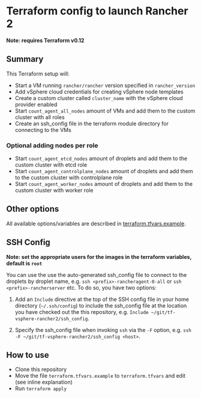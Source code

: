 # Terraform config to launch Rancher 2

**Note: requires Terraform v0.12**

## Summary

This Terraform setup will:

- Start a VM running `rancher/rancher` version specified in `rancher_version`
- Add vSphere cloud credentials for creating vSphere node templates
- Create a custom cluster called `cluster_name` with the vSphere cloud provider enabled
- Start `count_agent_all_nodes` amount of VMs and add them to the custom cluster with all roles
- Create an ssh_config file in the terraform module directory for connecting to the VMs

### Optional adding nodes per role
- Start `count_agent_etcd_nodes` amount of droplets and add them to the custom cluster with etcd role
- Start `count_agent_controlplane_nodes` amount of droplets and add them to the custom cluster with controlplane role
- Start `count_agent_worker_nodes` amount of droplets and add them to the custom cluster with worker role

## Other options

All available options/variables are described in [terraform.tfvars.example](https://github.com/axeal/tf-vsphere-rancher2/blob/master/terraform.tfvars.example).

## SSH Config

**Note: set the appropriate users for the images in the terraform variables, default is `root`**

You can use the use the auto-generated ssh_config file to connect to the droplets by droplet name, e.g. `ssh <prefix>-rancheragent-0-all` or `ssh <prefix>-rancherserver` etc. To do so, you have two options:

1. Add an `Include` directive at the top of the SSH config file in your home directory (`~/.ssh/config`) to include the ssh_config file at the location you have checked out the this repository, e.g. `Include ~/git/tf-vsphere-rancher2/ssh_config`.

2. Specify the ssh_config file when invoking `ssh` via the `-F` option, e.g. `ssh -F ~/git/tf-vsphere-rancher2/ssh_config <host>`.

## How to use

- Clone this repository
- Move the file `terraform.tfvars.example` to `terraform.tfvars` and edit (see inline explanation)
- Run `terraform apply`
